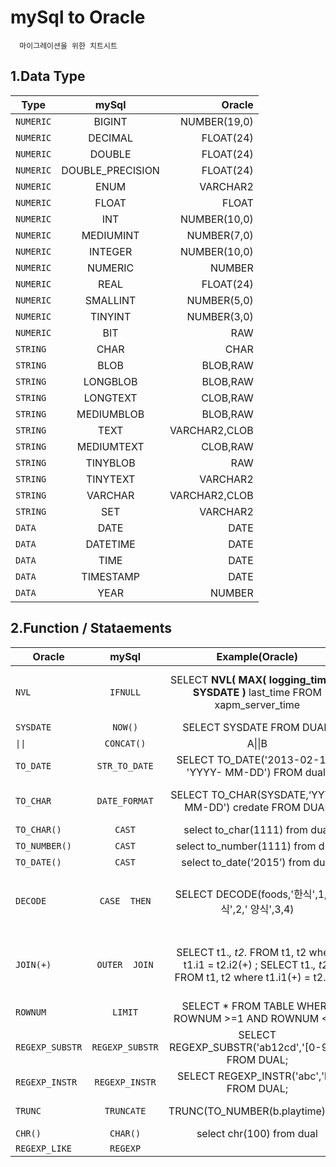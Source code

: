 # mySql to Oracle
      마이그레이션을 위한 치트시트


## 1.Data Type
Type | mySql | Oracle
---|:---:|---:
`NUMERIC` | BIGINT | NUMBER(19,0)
`NUMERIC` | DECIMAL | FLOAT(24)
`NUMERIC` | DOUBLE | FLOAT(24)
`NUMERIC` | DOUBLE_PRECISION | FLOAT(24)
`NUMERIC` | ENUM | VARCHAR2
`NUMERIC` | FLOAT | FLOAT
`NUMERIC` | INT | NUMBER(10,0)
`NUMERIC` | MEDIUMINT | NUMBER(7,0)
`NUMERIC` | INTEGER | NUMBER(10,0)
`NUMERIC` | NUMERIC | NUMBER
`NUMERIC` | REAL | FLOAT(24)
`NUMERIC` | SMALLINT | NUMBER(5,0)
`NUMERIC` | TINYINT | NUMBER(3,0)
`NUMERIC` | BIT | RAW
`STRING` | CHAR | CHAR
`STRING` | BLOB | BLOB,RAW
`STRING` | LONGBLOB | BLOB,RAW
`STRING` | LONGTEXT | CLOB,RAW
`STRING` | MEDIUMBLOB | BLOB,RAW
`STRING` | TEXT | VARCHAR2,CLOB
`STRING` | MEDIUMTEXT | CLOB,RAW
`STRING` | TINYBLOB | RAW
`STRING` | TINYTEXT | VARCHAR2
`STRING` | VARCHAR | VARCHAR2,CLOB
`STRING` | SET | VARCHAR2
`DATA` | DATE | DATE
`DATA` | DATETIME | DATE
`DATA` | TIME | DATE
`DATA` | TIMESTAMP | DATE
`DATA` | YEAR | NUMBER

## 2.Function / Stataements

Oracle | mySql | Example(Oracle) | Example(mySql)
---|:---:|:---:| ---
`NVL` |  `IFNULL` | SELECT **NVL( MAX( logging_time ) , SYSDATE )** last_time FROM xapm_server_time | SELECT **IFNULL( MAX( logging_time ), now() )** last_time FROM mjlee9.xapm_server_time
`SYSDATE` | `NOW()` |  SELECT SYSDATE FROM DUAL; | SELECT now();
`\|\|` | `CONCAT()` |  A\|\|B | CONCAT(A, B)
`TO_DATE` | `STR_TO_DATE` | SELECT  TO_DATE('2013-02-11',  'YYYY- MM-DD')  FROM  dual; | SELECT  STR_TO_DATE('2013-02-11', '%Y-%m-%d');
`TO_CHAR` | `DATE_FORMAT` | SELECT  TO_CHAR(SYSDATE,‘YYYY-MM-DD') credate  FROM  DUAL | SELECT  DATE_FORMAT(NOW(),'%Y-%m-%d')"
`TO_CHAR()` | `CAST` | select  to_char(1111)  from  dual |select  cast(1111  as  char)
`TO_NUMBER()` | `CAST` | select  to_number(1111)  from  dual | select  cast(1111  as  unsigned)
`TO_DATE()` | `CAST` | select  to_date(‘2015’)  from  dual | select  cast(‘2015’  as  datetime)
`DECODE` | `CASE  THEN` | SELECT  DECODE(foods,'한식',1,'중식',2,' 양식',3,4) | SELECT  CASE  foods WHEN  '한식'  THEN  1 WHEN  '중식'  THEN  2 WHEN  '양식'  THEN  3 ELSE  4 END"
`JOIN(+)` | `OUTER  JOIN` | SELECT  t1.*,  t2.*  FROM  t1,  t2  where t1.i1  =  t2.i2(+)  ; SELECT  t1.*,  t2.*  FROM  t1,  t2  where t1.i1(+)  =  t2.i2  ; | SELECT  t1.*,  t2.*  FROM  t1  LEFT  OUTER JOIN  t2  ON  t1.i1  =  t2.i2  ; SELECT  t1.*,  t2.*  FROM  t1  RIGHT OUTER  JOIN  t2  ON  t1.i1  =  t2.i2  ;
`ROWNUM` | `LIMIT` | SELECT  *    FROM  TABLE  WHERE ROWNUM >=1 AND  ROWNUM  <=5 | SELECT  * FROM  TABLE  LIMIT  1,10  ;"
`REGEXP_SUBSTR` | `REGEXP_SUBSTR` | SELECT  REGEXP_SUBSTR('ab12cd','[0-9]+')  FROM  DUAL; | SELECT  REGEXP_SUBSTR('ab12cd','[0-9]+');"
`REGEXP_INSTR` | `REGEXP_INSTR` | SELECT  REGEXP_INSTR('abc','b')  FROM DUAL; | SELECT  REGEXP_INSTR('abc','b');"
`TRUNC` | `TRUNCATE` | TRUNC(TO_NUMBER(b.playtime)/60) | TRUNCATE(cast(b.playtime  as unsigned)/60,0)"
`CHR()` | `CHAR()` | select  chr(100)  from  dual | select  char(100  using  ascii)
`REGEXP_LIKE` | `REGEXP` | |







